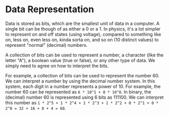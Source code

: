 # Data Representation

Data is stored as bits, which are the smallest unit of data in a computer. A single bit can be though of as either a 0 or a 1. In physics, it's a lot simpler to represent on and off states (using voltage), compared to something like on, less on, even less on, kinda sorta on, and so on (10 distinct values) to represent "normal" (decimal) numbers.

A collection of bits can be used to represent a number, a character (like the letter "A"), a boolean value (true or false), or any other type of data. We simply need to agree on how to interpret the bits.

For example, a collection of bits can be used to represent the number 60. We can interpret a number by using the decimal number system. In this system, each digit in a number represents a power of 10. For example, the number 60 can be represented as `6 * 10^1 + 0 * 10^0`. In binary, the (decimal) number 60 is represented using 6 bits as 111100. We can interpret this number as `1 * 2^5 + 1 * 2^4 + 1 * 2^3 + 1 * 2^2 + 0 * 2^1 + 0 * 2^0 = 32 + 16 + 8 + 4 = 60`.